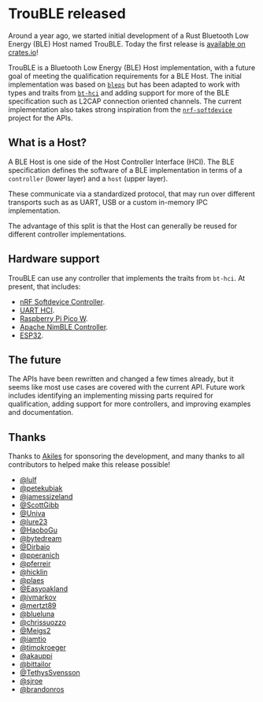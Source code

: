 # TrouBLE released

Around a year ago, we started initial development of a Rust Bluetooth Low Energy (BLE) Host named TrouBLE. Today the first release
is [available on crates.io](https://crates.io/crates/trouble-host)!

TrouBLE is a Bluetooth Low Energy (BLE) Host implementation, with a future goal of meeting the qualification requirements for a BLE Host. The initial implementation was based on [`bleps`](https://github.com/bjoernQ/bleps) but has been adapted to work with types and traits from [`bt-hci`](https://github.com/embassy-rs/bt-hci) and adding support for more of the BLE specification such as L2CAP connection oriented channels.  The current implementation also takes strong inspiration from the [`nrf-softdevice`](https://github.com/embassy-rs/nrf-softdevice) project for the APIs.

## What is a Host?

A BLE Host is one side of the Host Controller Interface (HCI). The BLE specification defines the software of a BLE implementation in terms of a `controller` (lower layer) and a `host` (upper layer).

These communicate via a standardized protocol, that may run over different transports such as as UART, USB or a custom in-memory IPC implementation.

The advantage of this split is that the Host can generally be reused for different controller implementations.

## Hardware support

TrouBLE can use any controller that implements the traits from `bt-hci`. At present, that includes:

* [nRF Softdevice Controller](https://github.com/alexmoon/nrf-sdc).
* [UART HCI](https://docs.zephyrproject.org/latest/samples/bluetooth/hci_uart/README.html).
* [Raspberry Pi Pico W](https://github.com/embassy-rs/embassy/tree/main/cyw43).
* [Apache NimBLE Controller](https://github.com/benbrittain/apache-nimble-sys).
* [ESP32](https://github.com/esp-rs/esp-hal).

## The future

The APIs have been rewritten and changed a few times already, but it seems like most use cases are covered with the current API. Future work includes identifying an implementing missing parts required for qualification, adding support for more controllers, and improving examples and documentation.

## Thanks

Thanks to [Akiles](https://akiles.app/en) for sponsoring the development, and many thanks to all contributors to helped make this release possible!

* [@lulf](https://github.com/lulf)
* [@petekubiak](https://github.com/petekubiak)
* [@jamessizeland](https://github.com/jamessizeland)
* [@ScottGibb](https://github.com/ScottGibb)
* [@Univa](https://github.com/Univa)
* [@lure23](https://github.com/lure23)
* [@HaoboGu](https://github.com/HaoboGu)
* [@bytedream](https://github.com/bytedream)
* [@Dirbaio](https://github.com/Dirbaio)
* [@pperanich](https://github.com/pperanich)
* [@pferreir](https://github.com/pferreir)
* [@hicklin](https://github.com/hicklin)
* [@plaes](https://github.com/plaes)
* [@Easyoakland](https://github.com/Easyoakland)
* [@ivmarkov](https://github.com/ivmarkov)
* [@mertzt89](https://github.com/mertzt89)
* [@blueluna](https://github.com/blueluna)
* [@chrissuozzo](https://github.com/chrissuozzo)
* [@Meigs2](https://github.com/Meigs2)
* [@iamtio](https://github.com/iamtio)
* [@timokroeger](https://github.com/timokroeger)
* [@akauppi](https://github.com/akauppi)
* [@bittailor](https://github.com/bittailor)
* [@TethysSvensson](https://github.com/TethysSvensson)
* [@sjroe](https://github.com/sjroe)
* [@brandonros](https://github.com/brandonros)
